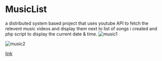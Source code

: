 # MusicList
a distributed system based project that uses youtube API to fetch the relevent music videos and display them next to list of songs i created and php script to display the current date & time.
![music1](https://user-images.githubusercontent.com/60186859/132636652-49b3a259-ba12-46f3-9c11-a0eb08bb18a9.png)

![music2](https://user-images.githubusercontent.com/60186859/132636667-bba01173-50cb-4d3e-89f4-2b03a20e58f2.png)

[link](http://gameelsi.mysoft.jce.ac.il/Ex1/musiclist.html)
